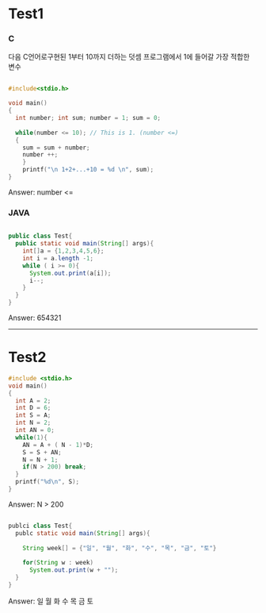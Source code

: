 # Test1
### C
다음 C언어로구현된 1부터 10까지 더하는 덧셈 프로그램에서 1에 들어갈 가장 적합한 변수

```.c

#include<stdio.h>

void main()
{
  int number; int sum; number = 1; sum = 0;
  
  while(number <= 10); // This is 1. (number <=)
  {
    sum = sum + number;
    number ++;
    }
    printf("\n 1+2+...+10 = %d \n", sum); 
}
```
Answer: number <=

### JAVA
```.java

public class Test{
  public static void main(String[] args){
    int[]a = {1,2,3,4,5,6};
    int i = a.length -1;
    while ( i >= 0){
      System.out.print(a[i]);
      i--;
    }
  }
}
```
Answer: 654321

----

# Test2

```.c
#include <stdio.h>
void main()
{
  int A = 2;
  int D = 6;
  int S = A;
  int N = 2;
  int AN = 0;
  while(1){
    AN = A + ( N - 1)*D;
    S = S + AN;
    N = N + 1;
    if(N > 200) break;
  }
  printf("%d\n", S);
}
```
Answer: N > 200

```.java

publci class Test{
  publc static void main(String[] args){
    
    String week[] = {"일", "월", "화", "수", "목", "금", "토"}
    
    for(String w : week)
      System.out.print(w + "");
  }
}

```
Answer: 일 월 화 수 목 금 토
